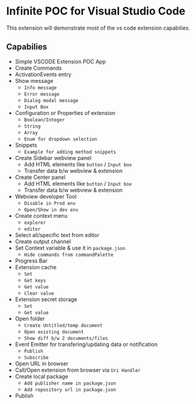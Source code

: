 # Infinite POC for Visual Studio Code

This extension will demonstrate most of the vs code extension capabilies.

## Capabilies

- Simple VSCODE Extension POC App
- Create Commands
- ActivationEvents entry
- Show message
    - `Info message`
    - `Error message`
    - `Dialog modal message`
    - `Input Box`
- Configuration or Properties of extension
    - `Boolean/Integer`
    - `String`
    - `Array`
    - `Enum for dropdown selection`
- Snippets
    - `Example for adding method snippets`
- Create Sidebar webview panel
    - Add HTML elements like `button` / `Input box`
    - Transfer data b/w webview & extension
- Create Center panel
    - Add HTML elements like `button` / `Input box`
    - Transfer data b/w webview & extension
- Webview developer Tool
    - `Disable in Prod env`
    - `Open/Show in dev env`
- Create context menu
    - `explorer`
    - `editor`
- Select all/specific text from editor
- Create output channel
- Set Context variable & use it in `package.json`
    - `Hide commands from commandPalette`
- Progress Bar
- Extension cache
    - `Set`
    - `Get keys`
    - `Get value`
    - `Clear value`
- Extension secret storage
    - `Set`
    - `Get value`
- Open folder
    - `Create Untitled/temp document`
    - `Open existing document`
    - `Show diff b/w 2 documents/files`
- Event Emitter for transfering/updating data or notification
    - `Publish`
    - `Subscribe`
- Open URL in browser
- Call/Open extension from browser via `Uri Handler`
- Create local package
    - `Add publisher name in package.json`
    - `Add repository url in package.json`
- Publish
